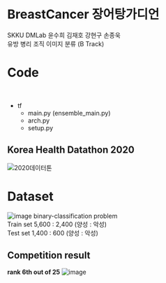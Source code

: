 # BreastCancer 장어탕가디언 
SKKU DMLab 윤수희 김재호 강현구 손종욱 <br/>
유방 병리 조직 이미지 분류 (B Track)
# Code
<br/>

* tf  
  + main.py (ensemble_main.py)
  + arch.py  
  + setup.py  


## Korea Health Datathon 2020
![2020데이터톤](https://user-images.githubusercontent.com/59590383/112407961-49395800-8d5a-11eb-99d9-e6d7aa42535e.JPG)
<br/>

# Dataset
![image](https://user-images.githubusercontent.com/59590383/112409882-9a971680-8d5d-11eb-962c-c2eee5c68cba.png)
binary-classification problem <br/>
Train set  5,600 : 2,400 (양성 : 악성) <br/>
Test set   1,400 : 600 (양성 : 악성) 

## Competition result
**rank 6th out of 25**
![image](https://user-images.githubusercontent.com/59590383/112408218-c5cc3680-8d5a-11eb-9d57-6fa85e02dae0.png)

